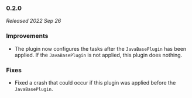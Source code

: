 ### 0.2.0

_Released 2022 Sep 26_

### Improvements

- The plugin now configures the tasks after the `JavaBasePlugin` has been
  applied. If the `JavaBasePlugin` is not applied, this plugin does nothing.

### Fixes

- Fixed a crash that could occur if this plugin was applied before the
  `JavaBasePlugin`.